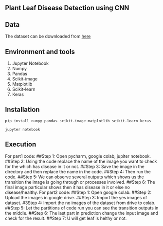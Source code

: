 ## Plant Leaf Disease Detection using CNN 


## Data

The dataset can be downloaded from [here](https://www.kaggle.com/emmarex/plantdisease/discussion)
## Environment and tools

1. Jupyter Notebook
2. Numpy
3. Pandas
4. Scikit-image
5. Matplotlib
6. Scikit-learn
7. Keras

## Installation

`pip install numpy pandas scikit-image matplotlib scikit-learn keras`

`jupyter notebook`
## Execution 
For part1 code:
##Step 1: Open pycharm, google colab, jupiter notebook. 
##Step 2: Using the code replace the name of the image you want to check for the which has disease in it or not. 
##Step 3: Save the image in the directory and then replace the name in the code. 
##Step 4: Then run the code. 
##Step 5: We can observe several outputs which shows us the transition the image is going through or processes involved.
##Step 6: The final image particular shows then it has disease in it or else no disease/healthy.
For part2 code:
##Step 1: Open google colab. 
##Step 2: Upload the images in google drive. 
##Step 3: Import the yes images of dataset. 
#3Step 4: Import the no images of the dataset from drive to colab. 
##Step 5: Let the partitions of code run you can see the transition outputs in the middle. 
##Step 6: The last part in prediction change the input image and check for the result. 
##Step 7: U will get leaf is helthy or not.
